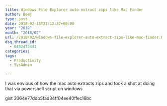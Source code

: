 ```yaml
---
title: Windows File Explorer auto extract zips like Mac Finder
author: Beej
type: post
date: 2018-02-15T21:12:37+00:00
year: "2018"
month: "2018/02"
url: /2018/02/windows-file-explorer-auto-extract-zips-like-mac-finder.html
dsq_thread_id:
  - 6482473441
categories:
tags:
  - Productivity
  - SysAdmin

---
```

I was envious of how the mac auto extracts zips and took a shot at doing that via powershell script on windows
<!--more-->

gist 3064e77ddb5fad34ff04ee40ffec16bc
